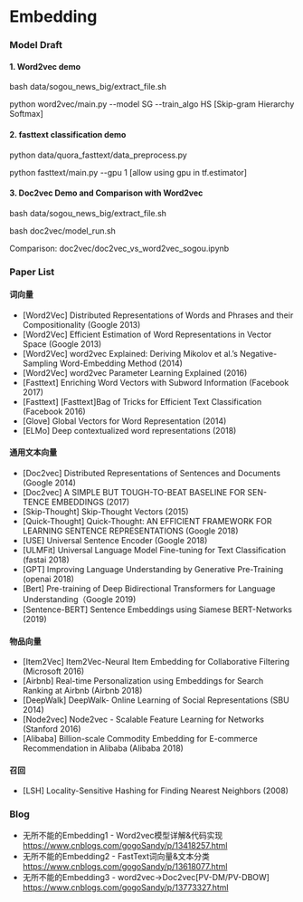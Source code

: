 # Embedding

### Model Draft

#### 1. Word2vec demo 
bash data/sogou_news_big/extract_file.sh

python word2vec/main.py --model SG --train_algo HS  [Skip-gram Hierarchy Softmax]

#### 2. fasttext classification demo
python data/quora_fasttext/data_preprocess.py

python fasttext/main.py --gpu 1 [allow using gpu in tf.estimator]

#### 3. Doc2vec Demo and Comparison with Word2vec
bash data/sogou_news_big/extract_file.sh

bash doc2vec/model_run.sh

Comparison: doc2vec/doc2vec_vs_word2vec_sogou.ipynb


### Paper List 
#### 词向量
- [Word2Vec] Distributed Representations of Words and Phrases and their Compositionality (Google 2013)
- [Word2Vec] Efficient Estimation of Word Representations in Vector Space (Google 2013)
- [Word2Vec] word2vec Explained: Deriving Mikolov et al.’s Negative-Sampling Word-Embedding Method (2014)
- [Word2Vec] word2vec Parameter Learning Explained (2016)
- [Fasttext] Enriching Word Vectors with Subword Information (Facebook 2017)
- [Fasttext] [Fasttext]Bag of Tricks for Efficient Text Classification (Facebook 2016)
- [Glove] Global Vectors for Word Representation (2014)
- [ELMo] Deep contextualized word representations (2018)
#### 通用文本向量
- [Doc2vec] Distributed Representations of Sentences and Documents (Google 2014)
- [Doc2vec] A SIMPLE BUT TOUGH-TO-BEAT BASELINE FOR SEN- TENCE EMBEDDINGS (2017)
- [Skip-Thought] Skip-Thought Vectors (2015)
- [Quick-Thought] Quick-Thought: AN EFFICIENT FRAMEWORK FOR LEARNING SENTENCE REPRESENTATIONS (Google 2018)
- [USE] Universal Sentence Encoder (Google 2018)
- [ULMFit] Universal Language Model Fine-tuning for Text Classification (fastai 2018)
- [GPT] Improving Language Understanding by Generative Pre-Training (openai 2018)
- [Bert] Pre-training of Deep Bidirectional Transformers for Language Understanding（Google 2019)
- [Sentence-BERT] Sentence Embeddings using Siamese BERT-Networks (2019)
#### 物品向量
- [Item2Vec] Item2Vec-Neural Item Embedding for Collaborative Filtering (Microsoft 2016)
- [Airbnb] Real-time Personalization using Embeddings for Search Ranking at Airbnb (Airbnb 2018)
- [DeepWalk] DeepWalk- Online Learning of Social Representations (SBU 2014)
- [Node2vec] Node2vec - Scalable Feature Learning for Networks (Stanford 2016)
- [Alibaba] Billion-scale Commodity Embedding for E-commerce Recommendation in Alibaba (Alibaba 2018)
#### 召回
- [LSH] Locality-Sensitive Hashing for Finding Nearest Neighbors (2008)

### Blog 
- 无所不能的Embedding1 - Word2vec模型详解&代码实现 https://www.cnblogs.com/gogoSandy/p/13418257.html
- 无所不能的Embedding2 - FastText词向量&文本分类 https://www.cnblogs.com/gogoSandy/p/13618077.html
- 无所不能的Embedding3 - word2vec->Doc2vec[PV-DM/PV-DBOW] https://www.cnblogs.com/gogoSandy/p/13773327.html
